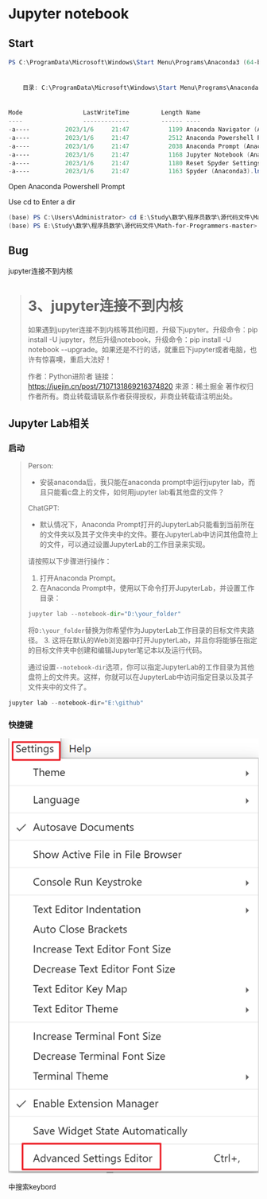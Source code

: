 # Jupyter notebook

## Start

```powershell
PS C:\ProgramData\Microsoft\Windows\Start Menu\Programs\Anaconda3 (64-bit)> ls


    目录: C:\ProgramData\Microsoft\Windows\Start Menu\Programs\Anaconda3 (64-bit)


Mode                 LastWriteTime         Length Name
----                 -------------         ------ ----
-a----          2023/1/6     21:47           1199 Anaconda Navigator (Anaconda3).lnk
-a----          2023/1/6     21:47           2512 Anaconda Powershell Prompt (Anaconda3).lnk
-a----          2023/1/6     21:47           2038 Anaconda Prompt (Anaconda3).lnk
-a----          2023/1/6     21:47           1168 Jupyter Notebook (Anaconda3).lnk
-a----          2023/1/6     21:47           1180 Reset Spyder Settings (Anaconda3).lnk
-a----          2023/1/6     21:47           1163 Spyder (Anaconda3).lnk
```

Open  Anaconda Powershell Prompt 

Use cd to Enter a dir

```powershell
(base) PS C:\Users\Administrator> cd E:\Study\数学\程序员数学\源代码文件\Math-for-Programmers-master
(base) PS E:\Study\数学\程序员数学\源代码文件\Math-for-Programmers-master> jupyter notebook
```

## Bug

jupyter连接不到内核

>   # 3、jupyter连接不到内核
>
>   如果遇到jupyter连接不到内核等其他问题，升级下jupyter。升级命令：pip install -U jupyter，然后升级notebook，升级命令：pip install -U notebook --upgrade。如果还是不行的话，就重启下jupyter或者电脑，也许有惊喜噢，重启大法好！
>
>   
>
>   作者：Python进阶者
>   链接：https://juejin.cn/post/7107131869216374820
>   来源：稀土掘金
>   著作权归作者所有。商业转载请联系作者获得授权，非商业转载请注明出处。

## Jupyter Lab相关

### 启动

>   Person: 
>   - 安装anaconda后，我只能在anaconda prompt中运行jupyter lab，而且只能看c盘上的文件，如何用jupyter lab看其他盘的文件？
>
>   ChatGPT: 
>   - 默认情况下，Anaconda Prompt打开的JupyterLab只能看到当前所在的文件夹以及其子文件夹中的文件。要在JupyterLab中访问其他盘符上的文件，可以通过设置JupyterLab的工作目录来实现。
>
>   请按照以下步骤进行操作： 
>   1. 打开Anaconda Prompt。 
>   2. 在Anaconda Prompt中，使用以下命令打开JupyterLab，并设置工作目录：
>
>   ```python
>   jupyter lab --notebook-dir="D:\your_folder"
>   ```
>
>   
>
>   将`D:\your_folder`替换为你希望作为JupyterLab工作目录的目标文件夹路径。 
>   3. 这将在默认的Web浏览器中打开JupyterLab，并且你将能够在指定的目标文件夹中创建和编辑Jupyter笔记本以及运行代码。
>
>   通过设置`--notebook-dir`选项，你可以指定JupyterLab的工作目录为其他盘符上的文件夹。这样，你就可以在JupyterLab中访问指定目录以及其子文件夹中的文件了。

```powershell
jupyter lab --notebook-dir="E:\github"
```

### 快捷键

![image-20230710120950895](img/image-20230710120950895.png)

中搜索keybord
